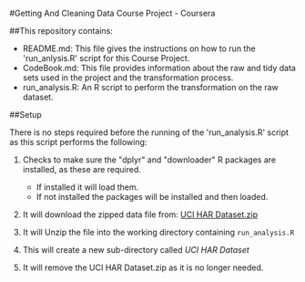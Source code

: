 #Getting And Cleaning Data Course Project - Coursera


##This repository contains:

* README.md: This file gives the instructions on how to run the 'run_anlysis.R' script for this Course Project.
* CodeBook.md: This file provides information about the raw and tidy data sets used in the project and the transformation process.
* run_analysis.R: An R script to perform the transformation on the raw dataset.

##Setup

There is no steps required before the running of the 'run_analysis.R' script as this script performs the following:

1. Checks to make sure the "dplyr" and "downloader" R packages are installed, as these are required. 
    - If installed it will load them. 
    - If not installed the packages will be installed and then loaded.

2. It will download the zipped data file from: [UCI HAR Dataset.zip](https://d396qusza40orc.cloudfront.net/getdata%2Fprojectfiles%2FUCI%20HAR%20Dataset.zip)

3. It will Unzip the file into the working directory containing `run_analysis.R`

4. This will create a new sub-directory called _UCI HAR Dataset_

5. It will remove the UCI HAR Dataset.zip as it is no longer needed.

